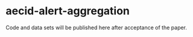 # aecid-alert-aggregation

Code and data sets will be published here after acceptance of the paper.
